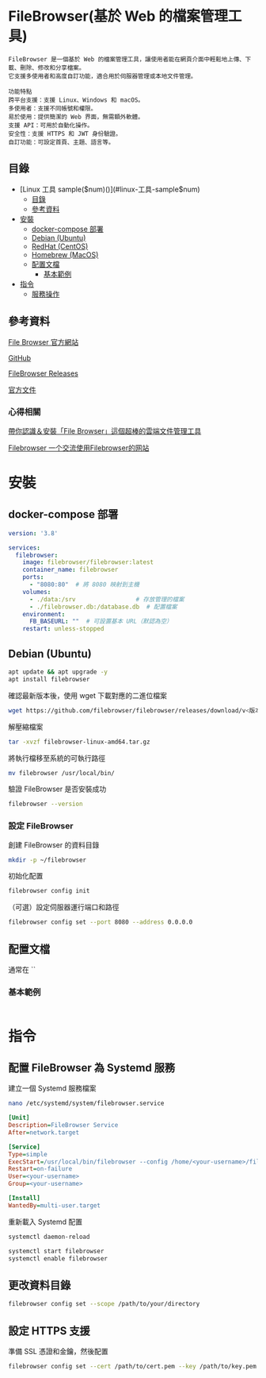 # FileBrowser(基於 Web 的檔案管理工具)

```
FileBrowser 是一個基於 Web 的檔案管理工具，讓使用者能在網頁介面中輕鬆地上傳、下載、刪除、修改和分享檔案。
它支援多使用者和高度自訂功能，適合用於伺服器管理或本地文件管理。

功能特點
跨平台支援：支援 Linux、Windows 和 macOS。
多使用者：支援不同帳號和權限。
易於使用：提供簡潔的 Web 界面，無需額外軟體。
支援 API：可用於自動化操作。
安全性：支援 HTTPS 和 JWT 身份驗證。
自訂功能：可設定首頁、主題、語言等。
```

## 目錄

- [Linux 工具 sample($num)()](#linux-工具-sample$num)
  - [目錄](#目錄)
  - [參考資料](#參考資料)
- [安裝](#安裝)
  - [docker-compose 部署](#docker-compose-部署)
  - [Debian (Ubuntu)](#debian-ubuntu)
  - [RedHat (CentOS)](#redhat-centos)
  - [Homebrew (MacOS)](#homebrew-macos)
  - [配置文檔](#配置文檔)
    - [基本範例](#基本範例)
- [指令](#指令)
  - [服務操作](#服務操作)

## 參考資料

[File Browser 官方網站](https://filebrowser.org/)

[GitHub](https://github.com/filebrowser/filebrowser)

[FileBrowser Releases](https://github.com/filebrowser/filebrowser/releases)

[官方文件](https://filebrowser.org/features)

### 心得相關

[帶你認識＆安裝「File Browser」這個超棒的雲端文件管理工具](https://medium.com/dean-lin/file-browser-%E8%B6%85%E6%A3%92%E7%9A%84%E9%9B%B2%E7%AB%AF%E6%96%87%E4%BB%B6%E7%AE%A1%E7%90%86%E5%B7%A5%E5%85%B7-871d8605dc41)

[Filebrowser 一个交流使用Filebrowser的网站](https://www.filebrowser.cn/)

# 安裝

## docker-compose 部署

```yml
version: '3.8'

services:
  filebrowser:
    image: filebrowser/filebrowser:latest
    container_name: filebrowser
    ports:
      - "8080:80"  # 將 8080 映射到主機
    volumes:
      - ./data:/srv                 # 存放管理的檔案
      - ./filebrowser.db:/database.db  # 配置檔案
    environment:
      FB_BASEURL: ""  # 可設置基本 URL（默認為空）
    restart: unless-stopped
```

## Debian (Ubuntu)

```bash
apt update && apt upgrade -y
apt install filebrowser
```

確認最新版本後，使用 wget 下載對應的二進位檔案

```sh
wget https://github.com/filebrowser/filebrowser/releases/download/v<版本號>/filebrowser-linux-amd64.tar.gz
```

解壓縮檔案

```sh
tar -xvzf filebrowser-linux-amd64.tar.gz
```

將執行檔移至系統的可執行路徑

```sh
mv filebrowser /usr/local/bin/
```

驗證 FileBrowser 是否安裝成功

```sh
filebrowser --version
```

### 設定 FileBrowser

創建 FileBrowser 的資料目錄

```sh
mkdir -p ~/filebrowser
```

初始化配置

```sh
filebrowser config init
```

（可選）設定伺服器運行端口和路徑

```sh
filebrowser config set --port 8080 --address 0.0.0.0
```

## 配置文檔

通常在 ``

### 基本範例

```
```

# 指令

## 配置 FileBrowser 為 Systemd 服務

建立一個 Systemd 服務檔案

```sh
nano /etc/systemd/system/filebrowser.service
```

```ini
[Unit]
Description=FileBrowser Service
After=network.target

[Service]
Type=simple
ExecStart=/usr/local/bin/filebrowser --config /home/<your-username>/filebrowser/filebrowser.db
Restart=on-failure
User=<your-username>
Group=<your-username>

[Install]
WantedBy=multi-user.target
```

重新載入 Systemd 配置

```sh
systemctl daemon-reload
```

```sh
systemctl start filebrowser
systemctl enable filebrowser
```

## 更改資料目錄

```sh
filebrowser config set --scope /path/to/your/directory
```

## 設定 HTTPS 支援

準備 SSL 憑證和金鑰，然後配置

```sh
filebrowser config set --cert /path/to/cert.pem --key /path/to/key.pem
```

